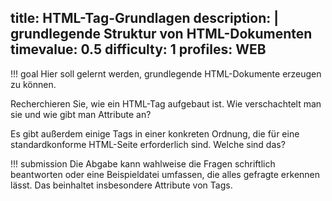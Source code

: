 title: HTML-Tag-Grundlagen
description: |
  grundlegende Struktur von HTML-Dokumenten
timevalue: 0.5
difficulty: 1
profiles: WEB
---
!!! goal
    Hier soll gelernt werden, grundlegende HTML-Dokumente erzeugen zu können.
    
Recherchieren Sie, wie ein HTML-Tag aufgebaut ist. Wie verschachtelt man sie und wie gibt man
Attribute an?

Es gibt außerdem einige Tags in einer konkreten Ordnung, die für eine standardkonforme
HTML-Seite erforderlich sind. Welche sind das?

!!! submission
    Die Abgabe kann wahlweise die Fragen schriftlich beantworten oder eine Beispieldatei
    umfassen, die alles gefragte erkennen lässt. Das beinhaltet insbesondere Attribute von Tags.
